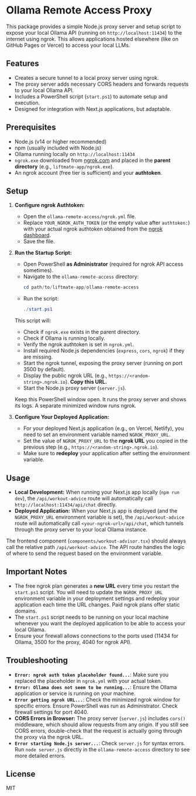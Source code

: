 # Ollama Remote Access Proxy

This package provides a simple Node.js proxy server and setup script to expose your local Ollama API (running on `http://localhost:11434`) to the internet using ngrok. This allows applications hosted elsewhere (like on GitHub Pages or Vercel) to access your local LLMs.

## Features

-   Creates a secure tunnel to a local proxy server using ngrok.
-   The proxy server adds necessary CORS headers and forwards requests to your local Ollama API.
-   Includes a PowerShell script (`start.ps1`) to automate setup and execution.
-   Designed for integration with Next.js applications, but adaptable.

## Prerequisites

-   Node.js (v14 or higher recommended)
-   npm (usually included with Node.js)
-   Ollama running locally on `http://localhost:11434`
-   `ngrok.exe` downloaded from [ngrok.com](https://ngrok.com/download) and placed in the **parent directory** (e.g., `liftmate-app/ngrok.exe`).
-   An ngrok account (free tier is sufficient) and your **authtoken**.

## Setup

1.  **Configure ngrok Authtoken:**
    *   Open the `ollama-remote-access/ngrok.yml` file.
    *   Replace `YOUR_NGROK_AUTH_TOKEN` (or the empty value after `authtoken:`) with your actual ngrok authtoken obtained from the [ngrok dashboard](https://dashboard.ngrok.com/get-started/your-authtoken).
    *   Save the file.

2.  **Run the Startup Script:**
    *   Open PowerShell **as Administrator** (required for ngrok API access sometimes).
    *   Navigate to the `ollama-remote-access` directory:
        ```powershell
        cd path/to/liftmate-app/ollama-remote-access
        ```
    *   Run the script:
        ```powershell
        ./start.ps1
        ```

    This script will:
    *   Check if `ngrok.exe` exists in the parent directory.
    *   Check if Ollama is running locally.
    *   Verify the ngrok authtoken is set in `ngrok.yml`.
    *   Install required Node.js dependencies (`express`, `cors`, `ngrok`) if they are missing.
    *   Start the ngrok tunnel, exposing the proxy server (running on port 3500 by default).
    *   Display the public ngrok URL (e.g., `https://<random-string>.ngrok.io`). **Copy this URL.**
    *   Start the Node.js proxy server (`server.js`).

    Keep this PowerShell window open. It runs the proxy server and shows its logs. A separate minimized window runs ngrok.

3.  **Configure Your Deployed Application:**
    *   For your deployed Next.js application (e.g., on Vercel, Netlify), you need to set an environment variable named `NGROK_PROXY_URL`.
    *   Set the value of `NGROK_PROXY_URL` to the **ngrok URL** you copied in the previous step (e.g., `https://<random-string>.ngrok.io`).
    *   Make sure to **redeploy** your application after setting the environment variable.

## Usage

-   **Local Development:** When running your Next.js app locally (`npm run dev`), the `/api/workout-advice` route will automatically call `http://localhost:11434/api/chat` directly.
-   **Deployed Application:** When your Next.js app is deployed (and the `NGROK_PROXY_URL` environment variable is set), the `/api/workout-advice` route will automatically call `<your-ngrok-url>/api/chat`, which tunnels through the proxy server to your local Ollama instance.

The frontend component (`components/workout-advisor.tsx`) should always call the relative path `/api/workout-advice`. The API route handles the logic of where to send the request based on the environment variable.

## Important Notes

-   The free ngrok plan generates a **new URL** every time you restart the `start.ps1` script. You will need to update the `NGROK_PROXY_URL` environment variable in your deployment settings and redeploy your application each time the URL changes. Paid ngrok plans offer static domains.
-   The `start.ps1` script needs to be running on your local machine whenever you want the deployed application to be able to access your local Ollama.
-   Ensure your firewall allows connections to the ports used (11434 for Ollama, 3500 for the proxy, 4040 for ngrok API).

## Troubleshooting

-   **`Error: ngrok auth token placeholder found...`**: Make sure you replaced the placeholder in `ngrok.yml` with your actual token.
-   **`Error: Ollama does not seem to be running...`**: Ensure the Ollama application or service is running on your machine.
-   **`Error getting ngrok URL...`**: Check the minimized ngrok window for specific errors. Ensure PowerShell was run as Administrator. Check firewall settings for port 4040.
-   **CORS Errors in Browser:** The proxy server (`server.js`) includes `cors()` middleware, which should allow requests from any origin. If you still see CORS errors, double-check that the request is actually going through the proxy via the ngrok URL.
-   **`Error starting Node.js server...`**: Check `server.js` for syntax errors. Run `node server.js` directly in the `ollama-remote-access` directory to see more detailed errors.

## License

MIT